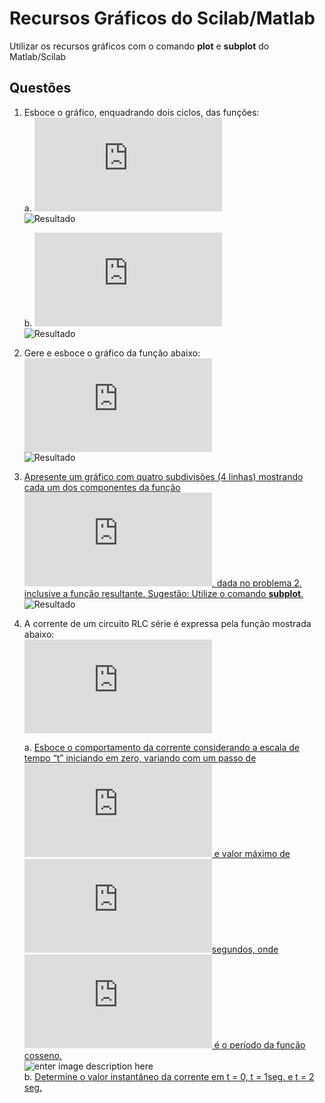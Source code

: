 ﻿# Recursos Gráficos do Scilab/Matlab

Utilizar os recursos gráficos com o comando **plot** e **subplot** do Matlab/Scilab

## Questões

1.  Esboce o gráfico, enquadrando dois ciclos, das funções:  
    a. [![Eqa](https://latex.codecogs.com/gif.latex?%5Csin%28%5Comega%20t%29%2C%20%5Crightarrow%20%5Comega%3D2)](https://github.com/mrcaio/simulacaoaplicada/blob/main/simulacaoaplicadaeletroeletronica/recursos_gr%C3%A1ficos/1a.m)  
    ![Resultado](https://github.com/mrcaio/simulacaoaplicada/blob/main/simulacaoaplicadaeletroeletronica/recursos_gr%C3%A1ficos/img/1a.png?raw=true)
    
    b. [![Eqb](https://latex.codecogs.com/gif.latex?%5Ccos%28%5Comega%20t%20&plus;%20%5Cphi%29%20%5Crightarrow%20%5Comega%3D4%20%5C%20e%20%5C%20%5Cphi%3D15)](https://github.com/mrcaio/simulacaoaplicada/blob/main/simulacaoaplicadaeletroeletronica/recursos_gr%C3%A1ficos/1b.m)  
    ![Resultado](https://github.com/mrcaio/simulacaoaplicada/blob/main/simulacaoaplicadaeletroeletronica/recursos_gr%C3%A1ficos/img/1b.png?raw=true)
    
2.  Gere e esboce o gráfico da função abaixo:  
    [![Equação2](https://latex.codecogs.com/gif.latex?f_%7Bt%7D%3D10%5Csin%28%5Comega%20t%29&plus;2%5Ccos%28%5Comega%20t%20&plus;%2015%29&plus;1.2%5Ccos%285%5Comega%20t%20&plus;%205%29)](https://github.com/mrcaio/simulacaoaplicada/blob/main/simulacaoaplicadaeletroeletronica/recursos_gr%C3%A1ficos/2.m)  
    ![Resultado](https://github.com/mrcaio/simulacaoaplicada/blob/main/simulacaoaplicadaeletroeletronica/recursos_gr%C3%A1ficos/img/2.png?raw=true)
    
3.  [Apresente um gráfico com quatro subdivisões (4 linhas) mostrando cada um dos componentes da função ![Equação3](https://latex.codecogs.com/gif.latex?f_%7Bt%7D)​, dada no problema 2, inclusive a função resultante. Sugestão: Utilize o comando **subplot**.](https://github.com/mrcaio/simulacaoaplicada/blob/main/simulacaoaplicadaeletroeletronica/recursos_gr%C3%A1ficos/3.m)  
    ![Resultado](https://github.com/mrcaio/simulacaoaplicada/blob/main/simulacaoaplicadaeletroeletronica/recursos_gr%C3%A1ficos/img/3.png?raw=true)
    
4.  A corrente de um circuito RLC série é expressa pela função mostrada abaixo:  
   ![Equação](https://latex.codecogs.com/gif.latex?i%28t%29%3D0.88e%5E%7B-0.4t%7D%20%5Ccos%283t-7.5%29&plus;6.6%20%5C%20%28A%29)
    
    a. [Esboce o comportamento da corrente considerando a escala de tempo “t” iniciando em zero, variando com um passo de ![Eq](https://latex.codecogs.com/gif.latex?%5Cfrac%7BT%7D%7B100%7D%20%5C%20s) e valor máximo de ![Eq](https://latex.codecogs.com/gif.latex?5T)segundos, onde ![Eq](https://latex.codecogs.com/gif.latex?T) é o período da função cosseno.](https://github.com/mrcaio/simulacaoaplicada/blob/main/simulacaoaplicadaeletroeletronica/recursos_gr%C3%A1ficos/4a.m)  
    ![enter image description here](https://github.com/mrcaio/simulacaoaplicada/blob/main/simulacaoaplicadaeletroeletronica/recursos_gr%C3%A1ficos/img/4a.png?raw=true)  
    b. [Determine o valor instantâneo da corrente em t = 0, t = 1seg. e t = 2 seg.](https://github.com/mrcaio/simulacaoaplicada/blob/main/simulacaoaplicadaeletroeletronica/recursos_gr%C3%A1ficos/4b.m)
